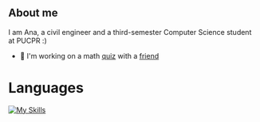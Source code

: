 ## About me
I am Ana, a civil engineer and a third-semester Computer Science student at PUCPR :)

- 🔭 I'm working on a math [quiz](https://ana-borowsky.github.io/) with a [friend](https://github.com/romm27)  

# Languages
[![My Skills](https://skillicons.dev/icons?i=css,html,js,react,java,php,c,py,ruby,rails,mysql&perline=5)](https://skillicons.dev)


